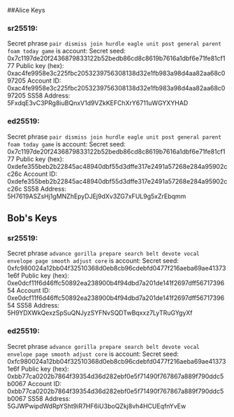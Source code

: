##Alice Keys
### sr25519:

Secret phrase `pair dismiss join hurdle eagle unit post general parent foam today game` is account:
  Secret seed:      0x7c1197de20f2436879833122b52bedb86cd8c8619b7616a1dbf6e71fe81cf177
  Public key (hex): 0xac4fe9958e3c225fbc2053239756308138d32e1fb983a98d4aa82aa68c097205
  Account ID:       0xac4fe9958e3c225fbc2053239756308138d32e1fb983a98d4aa82aa68c097205
  SS58 Address:     5FxdqE3vC3PRg8iuBQnxV1d9VZkKEFChXrY6711uWGYXYHAD
  
### ed25519:

Secret phrase `pair dismiss join hurdle eagle unit post general parent foam today game` is account:
  Secret seed:      0x7c1197de20f2436879833122b52bedb86cd8c8619b7616a1dbf6e71fe81cf177
  Public key (hex): 0xdefe355beb2b22845ac48940dbf55d3dffe317e2491a57268e284a95902cc26c
  Account ID:       0xdefe355beb2b22845ac48940dbf55d3dffe317e2491a57268e284a95902cc26c
  SS58 Address:     5H7619ASZsHj1gMNZhEpyDJEj9dXv3ZG7xFUL9g5xZrEbqmm
  
## Bob's Keys
###  sr25519:

Secret phrase `advance gorilla prepare search belt devote vocal envelope page smooth adjust core` is account:
  Secret seed:      0xfc980024a12bb04f32510368d0eb8cb96cdebfd0477f216aeba69ae413731e6f
  Public key (hex): 0xe0dcf11f6d46ffc50892ea238900b4f94dbd7a201de141f2697dff5671739654
  Account ID:       0xe0dcf11f6d46ffc50892ea238900b4f94dbd7a201de141f2697dff5671739654
  SS58 Address:     5H9YDXWkQexzSpSuQNJyzSYFNvSQDTwBqxxz7LyTRuGYgyXf
  
### ed25519:

Secret phrase `advance gorilla prepare search belt devote vocal envelope page smooth adjust core` is account:
  Secret seed:      0xfc980024a12bb04f32510368d0eb8cb96cdebfd0477f216aeba69ae413731e6f
  Public key (hex): 0xbb77ca0202b7864f39354d36d282ebf0e5f71490f767867a889f790ddc5b0067
  Account ID:       0xbb77ca0202b7864f39354d36d282ebf0e5f71490f767867a889f790ddc5b0067
  SS58 Address:     5GJWPwipdWdRpYSht9iR7HF6iU3boQZkj8vh4HCUEqfnYvEw